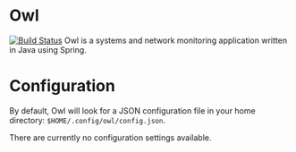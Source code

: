 # Owl
[![Build Status](https://travis-ci.org/stevesoltys/owl.svg?branch=master)](https://travis-ci.org/stevesoltys/owl)
Owl is a systems and network monitoring application written in Java using Spring.

# Configuration
By default, Owl will look for a JSON configuration file in your home directory: ```$HOME/.config/owl/config.json```.

There are currently no configuration settings available.